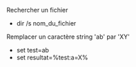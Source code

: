 Rechercher un fichier
- dir /s nom_du_fichier

Remplacer un caractère string 'ab' par 'XY'
- set test=ab
- set resultat=%test:a=X%